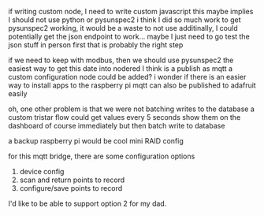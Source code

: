 if writing custom node, I need to write custom javascript
this maybe implies I should not use python or pysunspec2
i think I did so much work to get pysunspec2 working, it would be a waste to not use
additinally, I could potentially get the json endpoint to work...
maybe I just need to go test the json stuff in person first
that is probably the right step

if we need to keep with modbus, then we should use pysunspec2
the easiest way to get this date into nodered I think is a publish as mqtt
a custom configuration node could be added?
i wonder if there is an easier way to install apps to the raspberry pi
mqtt can also be published to adafruit easily

oh, one other problem is that we were not batching writes to the database
a custom tristar flow could get values every 5 seconds
show them on the dashboard of course immediately
but then batch write to database

a backup raspberry pi would be cool
mini RAID config

for this mqtt bridge, there are some configuration options
1. device config
2. scan and return points to record
3. configure/save points to record

I'd like to be able to support option 2 for my dad.
